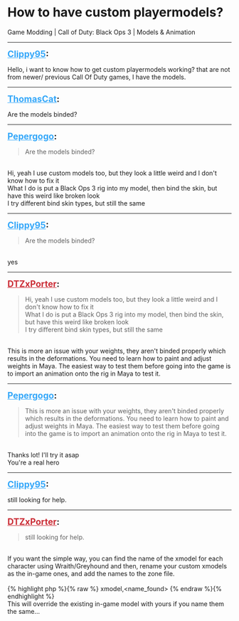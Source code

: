 # How to have custom playermodels?
Game Modding | Call of Duty: Black Ops 3 | Models & Animation

---
<strong style="font-size: 1.4em;"><span style="text-decoration: underline;text-decoration-color: #34a7f9;"><span style="color:#34a7f9;">Clippy95</span></span>:</strong>

<p>Hello, i want to know how to get custom playermodels working? that are not from newer/ previous Call Of Duty games, I have the models.</p>

---
<strong style="font-size: 1.4em;"><span style="text-decoration: underline;text-decoration-color: #34a7f9;"><span style="color:#34a7f9;">ThomasCat</span></span>:</strong>

<p>Are the models binded?</p>

---
<strong style="font-size: 1.4em;"><span style="text-decoration: underline;text-decoration-color: #34a7f9;"><span style="color:#34a7f9;">Pepergogo</span></span>:</strong>

<p><blockquote>Are the models binded?<br /></blockquote><br />Hi, yeah I use custom models too, but they look a little weird and I don&#39;t know how to fix it<br />What I do is put a Black Ops 3 rig into my model, then bind the skin, but have this weird like broken look<br />I try different bind skin types, but still the same</p>

---
<strong style="font-size: 1.4em;"><span style="text-decoration: underline;text-decoration-color: #34a7f9;"><span style="color:#34a7f9;">Clippy95</span></span>:</strong>

<p><blockquote>Are the models binded?<br /></blockquote><br />yes</p>

---
<strong style="font-size: 1.4em;"><span style="text-decoration: underline;text-decoration-color: #CB2D36;"><span style="color:#CB2D36;">DTZxPorter</span></span>:</strong>

<p><blockquote>Hi, yeah I use custom models too, but they look a little weird and I don&#39;t know how to fix it<br />What I do is put a Black Ops 3 rig into my model, then bind the skin, but have this weird like broken look<br />I try different bind skin types, but still the same<br /></blockquote><br />This is more an issue with your weights, they aren&#39;t binded properly which results in the deformations. You need to learn how to paint and adjust weights in Maya. The easiest way to test them before going into the game is to import an animation onto the rig in Maya to test it.</p>

---
<strong style="font-size: 1.4em;"><span style="text-decoration: underline;text-decoration-color: #34a7f9;"><span style="color:#34a7f9;">Pepergogo</span></span>:</strong>

<p><blockquote>This is more an issue with your weights, they aren&#39;t binded properly which results in the deformations. You need to learn how to paint and adjust weights in Maya. The easiest way to test them before going into the game is to import an animation onto the rig in Maya to test it.<br /></blockquote><br />Thanks lot! I&#39;ll try it asap<br />You&#39;re a real hero</p>

---
<strong style="font-size: 1.4em;"><span style="text-decoration: underline;text-decoration-color: #34a7f9;"><span style="color:#34a7f9;">Clippy95</span></span>:</strong>

<p>still looking for help.</p>

---
<strong style="font-size: 1.4em;"><span style="text-decoration: underline;text-decoration-color: #CB2D36;"><span style="color:#CB2D36;">DTZxPorter</span></span>:</strong>

<p><blockquote>still looking for help.<br /></blockquote><br />If you want the simple way, you can find the name of the xmodel for each character using Wraith/Greyhound and then, rename your custom xmodels as the in-game ones, and add the names to the zone file.<br /><br />{% highlight php %}{% raw %}
xmodel,&lt;name_found&gt;
{% endraw %}{% endhighlight %}
<br />This will override the existing in-game model with yours if you name them the same...</p>
